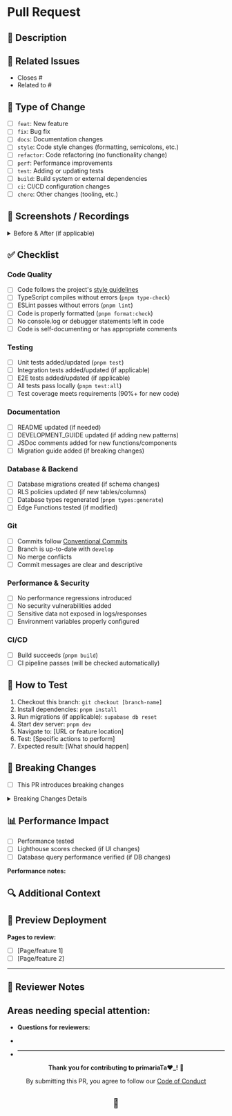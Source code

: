 # Pull Request

## 📝 Description

<!-- Provide a clear and concise description of what this PR does -->

## 🔗 Related Issues

<!-- Link to related issues using keywords: Closes #123, Fixes #456, Related to #789 -->

- Closes #
- Related to #

## 🎯 Type of Change

<!-- Mark the relevant option with an [x] -->

- [ ] `feat`: New feature
- [ ] `fix`: Bug fix
- [ ] `docs`: Documentation changes
- [ ] `style`: Code style changes (formatting, semicolons, etc.)
- [ ] `refactor`: Code refactoring (no functionality change)
- [ ] `perf`: Performance improvements
- [ ] `test`: Adding or updating tests
- [ ] `build`: Build system or external dependencies
- [ ] `ci`: CI/CD configuration changes
- [ ] `chore`: Other changes (tooling, etc.)

## 🎨 Screenshots / Recordings

<!-- For UI changes, add before/after screenshots or screen recordings -->

<details>
<summary>Before & After (if applicable)</summary>

**Before:**

<!-- Add screenshot or describe previous behavior -->

**After:**

<!-- Add screenshot or describe new behavior -->

</details>

## ✅ Checklist

<!-- Mark completed items with [x] -->

### Code Quality

- [ ] Code follows the project's [style guidelines](CONTRIBUTING.md#code-standards)
- [ ] TypeScript compiles without errors (`pnpm type-check`)
- [ ] ESLint passes without errors (`pnpm lint`)
- [ ] Code is properly formatted (`pnpm format:check`)
- [ ] No console.log or debugger statements left in code
- [ ] Code is self-documenting or has appropriate comments

### Testing

- [ ] Unit tests added/updated (`pnpm test`)
- [ ] Integration tests added/updated (if applicable)
- [ ] E2E tests added/updated (if applicable)
- [ ] All tests pass locally (`pnpm test:all`)
- [ ] Test coverage meets requirements (90%+ for new code)

### Documentation

- [ ] README updated (if needed)
- [ ] DEVELOPMENT_GUIDE updated (if adding new patterns)
- [ ] JSDoc comments added for new functions/components
- [ ] Migration guide added (if breaking changes)

### Database & Backend

- [ ] Database migrations created (if schema changes)
- [ ] RLS policies updated (if new tables/columns)
- [ ] Database types regenerated (`pnpm types:generate`)
- [ ] Edge Functions tested (if modified)

### Git

- [ ] Commits follow [Conventional Commits](https://www.conventionalcommits.org/)
- [ ] Branch is up-to-date with `develop`
- [ ] No merge conflicts
- [ ] Commit messages are clear and descriptive

### Performance & Security

- [ ] No performance regressions introduced
- [ ] No security vulnerabilities added
- [ ] Sensitive data not exposed in logs/responses
- [ ] Environment variables properly configured

### CI/CD

- [ ] Build succeeds (`pnpm build`)
- [ ] CI pipeline passes (will be checked automatically)

## 🧪 How to Test

<!-- Provide step-by-step instructions for reviewers to test this PR -->

1. Checkout this branch: `git checkout [branch-name]`
2. Install dependencies: `pnpm install`
3. Run migrations (if applicable): `supabase db reset`
4. Start dev server: `pnpm dev`
5. Navigate to: [URL or feature location]
6. Test: [Specific actions to perform]
7. Expected result: [What should happen]

## 🚨 Breaking Changes

<!-- List any breaking changes and migration steps required -->

- [ ] This PR introduces breaking changes

<details>
<summary>Breaking Changes Details</summary>

**What breaks:**

<!-- Describe what existing functionality will break -->

**Migration steps:**

<!-- Provide step-by-step migration instructions -->

1.
2.

</details>

## 📊 Performance Impact

<!-- Describe any performance implications (positive or negative) -->

- [ ] Performance tested
- [ ] Lighthouse scores checked (if UI changes)
- [ ] Database query performance verified (if DB changes)

**Performance notes:**

<!-- Add benchmarks, metrics, or observations -->

## 🔍 Additional Context

<!-- Add any other context, implementation notes, or design decisions -->

## 📸 Preview Deployment

<!-- Vercel will automatically comment with preview URL -->
<!-- Add any specific pages/features to test in the preview -->

**Pages to review:**

- [ ] [Page/feature 1]
- [ ] [Page/feature 2]

---

## 👀 Reviewer Notes

<!-- Optional: Add specific areas you want reviewers to focus on -->

## **Areas needing special attention:**

- **Questions for reviewers:**

-
- ***

<div align="center">

**Thank you for contributing to primariaTa❤️\_!** 🚀

By submitting this PR, you agree to follow our [Code of Conduct](CONTRIBUTING.md#code-of-conduct)

## 🙊

</div>
